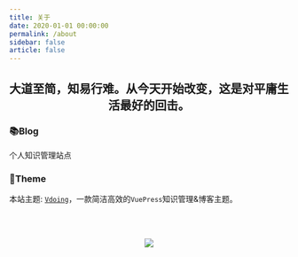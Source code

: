 ```yaml
---
title: 关于
date: 2020-01-01 00:00:00
permalink: /about
sidebar: false
article: false
---
```


<h2 align="center">大道至简，知易行难。从今天开始改变，这是对平庸生活最好的回击。</h2>

### 📚Blog
个人知识管理站点

### 🎨Theme
本站主题: [`Vdoing`](https://github.com/xugaoyi/vuepress-theme-vdoing)，一款简洁高效的`VuePress`知识管理&博客主题。

<br /><br />


<div style="text-align: center; ">

![](/repo/img/undraw_Work_time_re_hdyv.svg)

</div>

<br /><br /><br />